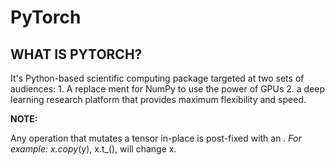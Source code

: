 # PyTorch 

## WHAT IS PYTORCH?

It's Python-based scientific computing package targeted at two sets of audiences:
    1. A replace ment for NumPy to use the power of GPUs
    2. a deep learning research platform that provides maximum flexibility and speed.

**NOTE:**

Any operation that mutates a tensor in-place is post-fixed with an _. For example: x.copy_(y), x.t_(), will change x.



